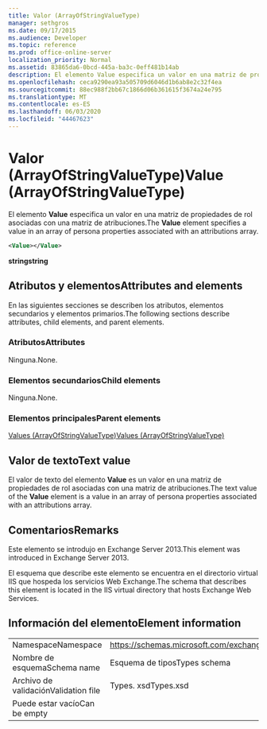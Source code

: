 ```yaml
---
title: Valor (ArrayOfStringValueType)
manager: sethgros
ms.date: 09/17/2015
ms.audience: Developer
ms.topic: reference
ms.prod: office-online-server
localization_priority: Normal
ms.assetid: 83865da6-0bcd-445a-ba3c-0eff481b14ab
description: El elemento Value especifica un valor en una matriz de propiedades de rol asociadas con una matriz de atribuciones.
ms.openlocfilehash: ceca9290ea93a505709d6046d1b6ab8e2c32f4ea
ms.sourcegitcommit: 88ec988f2bb67c1866d06b361615f3674a24e795
ms.translationtype: MT
ms.contentlocale: es-ES
ms.lasthandoff: 06/03/2020
ms.locfileid: "44467623"
---
```

# <a name="value-arrayofstringvaluetype"></a><span data-ttu-id="58f80-103">Valor (ArrayOfStringValueType)</span><span class="sxs-lookup"><span data-stu-id="58f80-103">Value (ArrayOfStringValueType)</span></span>

<span data-ttu-id="58f80-104">El elemento **Value** especifica un valor en una matriz de propiedades de rol asociadas con una matriz de atribuciones.</span><span class="sxs-lookup"><span data-stu-id="58f80-104">The **Value** element specifies a value in an array of persona properties associated with an attributions array.</span></span> 
  
```XML
<Value></Value>
```

<span data-ttu-id="58f80-105">**string**</span><span class="sxs-lookup"><span data-stu-id="58f80-105">**string**</span></span>

## <a name="attributes-and-elements"></a><span data-ttu-id="58f80-106">Atributos y elementos</span><span class="sxs-lookup"><span data-stu-id="58f80-106">Attributes and elements</span></span>

<span data-ttu-id="58f80-107">En las siguientes secciones se describen los atributos, elementos secundarios y elementos primarios.</span><span class="sxs-lookup"><span data-stu-id="58f80-107">The following sections describe attributes, child elements, and parent elements.</span></span>
  
### <a name="attributes"></a><span data-ttu-id="58f80-108">Atributos</span><span class="sxs-lookup"><span data-stu-id="58f80-108">Attributes</span></span>

<span data-ttu-id="58f80-109">Ninguna.</span><span class="sxs-lookup"><span data-stu-id="58f80-109">None.</span></span>
  
### <a name="child-elements"></a><span data-ttu-id="58f80-110">Elementos secundarios</span><span class="sxs-lookup"><span data-stu-id="58f80-110">Child elements</span></span>

<span data-ttu-id="58f80-111">Ninguna.</span><span class="sxs-lookup"><span data-stu-id="58f80-111">None.</span></span>
  
### <a name="parent-elements"></a><span data-ttu-id="58f80-112">Elementos principales</span><span class="sxs-lookup"><span data-stu-id="58f80-112">Parent elements</span></span>

[<span data-ttu-id="58f80-113">Values (ArrayOfStringValueType)</span><span class="sxs-lookup"><span data-stu-id="58f80-113">Values (ArrayOfStringValueType)</span></span>](values-arrayofstringvaluetype.md)
  
## <a name="text-value"></a><span data-ttu-id="58f80-114">Valor de texto</span><span class="sxs-lookup"><span data-stu-id="58f80-114">Text value</span></span>

<span data-ttu-id="58f80-115">El valor de texto del elemento **Value** es un valor en una matriz de propiedades de rol asociadas con una matriz de atribuciones.</span><span class="sxs-lookup"><span data-stu-id="58f80-115">The text value of the **Value** element is a value in an array of persona properties associated with an attributions array.</span></span> 
  
## <a name="remarks"></a><span data-ttu-id="58f80-116">Comentarios</span><span class="sxs-lookup"><span data-stu-id="58f80-116">Remarks</span></span>

<span data-ttu-id="58f80-117">Este elemento se introdujo en Exchange Server 2013.</span><span class="sxs-lookup"><span data-stu-id="58f80-117">This element was introduced in Exchange Server 2013.</span></span>
  
<span data-ttu-id="58f80-118">El esquema que describe este elemento se encuentra en el directorio virtual IIS que hospeda los servicios Web Exchange.</span><span class="sxs-lookup"><span data-stu-id="58f80-118">The schema that describes this element is located in the IIS virtual directory that hosts Exchange Web Services.</span></span>
  
## <a name="element-information"></a><span data-ttu-id="58f80-119">Información del elemento</span><span class="sxs-lookup"><span data-stu-id="58f80-119">Element information</span></span>

|||
|:-----|:-----|
|<span data-ttu-id="58f80-120">Namespace</span><span class="sxs-lookup"><span data-stu-id="58f80-120">Namespace</span></span>  <br/> |https://schemas.microsoft.com/exchange/services/2006/types  <br/> |
|<span data-ttu-id="58f80-121">Nombre de esquema</span><span class="sxs-lookup"><span data-stu-id="58f80-121">Schema name</span></span>  <br/> |<span data-ttu-id="58f80-122">Esquema de tipos</span><span class="sxs-lookup"><span data-stu-id="58f80-122">Types schema</span></span>  <br/> |
|<span data-ttu-id="58f80-123">Archivo de validación</span><span class="sxs-lookup"><span data-stu-id="58f80-123">Validation file</span></span>  <br/> |<span data-ttu-id="58f80-124">Types. xsd</span><span class="sxs-lookup"><span data-stu-id="58f80-124">Types.xsd</span></span>  <br/> |
|<span data-ttu-id="58f80-125">Puede estar vacío</span><span class="sxs-lookup"><span data-stu-id="58f80-125">Can be empty</span></span>  <br/> ||
   

